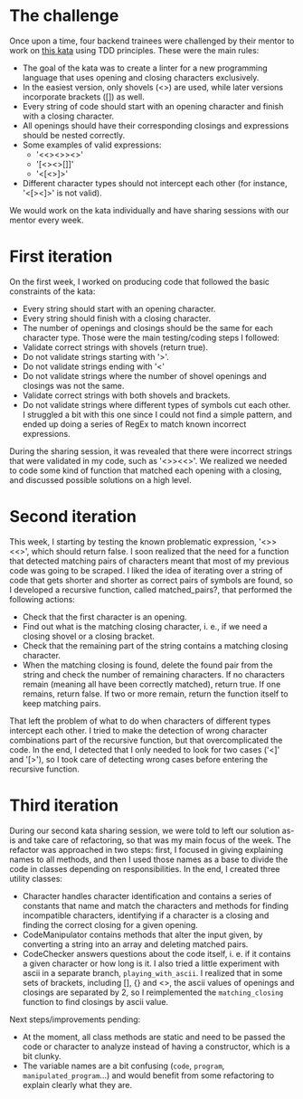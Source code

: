 # The challenge

Once upon a time, four backend trainees were challenged by their mentor to work on [this kata](https://zerolivedev.gitlab.io/katayuno-jekill/kata/2022/09/15/CodeSyntax.html) using TDD principles. These were the main rules:

- The goal of the kata was to create a linter for a new programming language that uses opening and closing characters exclusively.
- In the easiest version, only shovels (<>) are used, while later versions incorporate brackets ([]) as well.
- Every string of code should start with an opening character and finish with a closing character.
- All openings should have their corresponding closings and expressions should be nested correctly.
- Some examples of valid expressions:
    - '<<><>><>'
    - '[<><>[]]'
    - '<[<>]>'
- Different character types should not intercept each other (for instance, '<[><]>' is not valid).

We would work on the kata individually and have sharing sessions with our mentor every week.

# First iteration

On the first week, I worked on producing code that followed the basic constraints of the kata:
- Every string should start with an opening character.
- Every string should finish with a closing character.
- The number of openings and closings should be the same for each character type.
Those were the main testing/coding steps I followed:
- Validate correct strings with shovels (return true).
- Do not validate strings starting with '>'.
- Do not validate strings ending with '<'
- Do not validate strings where the number of shovel openings and closings was not the same.
- Validate correct strings with both shovels and brackets.
- Do not validate strings where different types of symbols cut each other. I struggled a bit with this one since I could not find a simple pattern, and ended up doing a series of RegEx to match known incorrect expressions.

During the sharing session, it was revealed that there were incorrect strings that were validated in my code, such as '<>><<>'. We realized we needed to code some kind of function that matched each opening with a closing, and discussed possible solutions on a high level.

# Second iteration
This week, I starting by testing the known problematic expression, '<>><<>', which should return false. I soon realized that the need for a function that detected matching pairs of characters meant that most of my previous code was going to be scraped.
I liked the idea of iterating over a string of code that gets shorter and shorter as correct pairs of symbols are found, so I developed a recursive function, called matched_pairs?, that performed the following actions:
- Check that the first character is an opening.
- Find out what is the matching closing character, i. e., if we need a closing shovel or a closing bracket.
- Check that the remaining part of the string contains a matching closing character.
- When the matching closing is found, delete the found pair from the string and check the number of remaining characters. If no characters remain (meaning all have been correctly matched), return true. If one remains, return false. If two or more remain, return the function itself to keep matching pairs.

That left the problem of what to do when characters of different types intercept each other. I tried to make the detection of wrong character combinations part of the recursive function, but that overcomplicated the code. In the end, I detected that I only needed to look for two cases ('<]' and '[>'), so I took care of detecting wrong cases before entering the recursive function.

# Third iteration
During our second kata sharing session, we were told to left our solution as-is and take care of refactoring, so that was my main focus of the week.
The refactor was approached in two steps: first, I focused in giving explaining names to all methods, and then I used those names as a base to divide the code in classes depending on responsibilities. In the end, I created three utility classes:
- Character handles character identification and contains a series of constants that name and match the characters and methods for finding incompatible characters, identifying if a character is a closing and finding the correct closing for a given opening.
- CodeManipulator contains methods that alter the input given, by converting a string into an array and deleting matched pairs.
- CodeChecker answers questions about the code itself, i. e. if it contains a given character or how long is it.
I also tried a little experiment with ascii in a separate branch, `playing_with_ascii`. I realized that in some sets of brackets, including [], {} and <>, the ascii values of openings and closings are separated by 2, so I reimplemented the `matching_closing` function to find closings by ascii value.

Next steps/improvements pending:
- At the moment, all class methods are static and need to be passed the code or character to analyze instead of having a constructor, which is a bit clunky.
- The variable names are a bit confusing (`code`, `program`, `manipulated_program`...) and would benefit from some refactoring to explain clearly what they are.